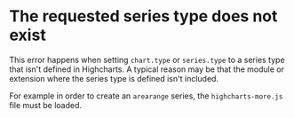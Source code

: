 # The requested series type does not exist

This error happens when setting `chart.type` or `series.type` to a
series type that isn't defined in Highcharts. A typical reason may be that the
module or extension where the series type is defined isn't included.

For example in order to create an `arearange` series, the
`highcharts-more.js` file must be loaded.
